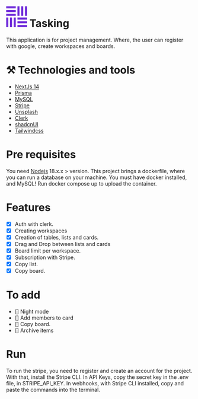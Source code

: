 # <img src='public/logo-indigo.svg' with='30'  heigh='30' /> Tasking

This application is for project management. Where, the user can register with google, create workspaces and boards.

# ⚒ Technologies and tools

- [NextJs 14](https://nextjs.org/)
- [Prisma](https://www.prisma.io/)
- [MySQL](https://www.mysql.com/)
- [Stripe](https://stripe.com)
- [Unsplash](https://unsplash.com/pt-br)
- [Clerk](https://clerk.com/)
- [shadcnUI](https://ui.shadcn.com/)
- [Tailwindcss](https://tailwindcss.com/)

# Pre requisites

You need [Nodejs](https://nodejs.org/en) 18.x.x > version. This project brings a dockerfile, where you can run a database on your machine. You must have docker installed, and MySQL! Run docker compose up to upload the container.

# Features
- [x] Auth with clerk.
- [x] Creating workspaces
- [x] Creation of tables, lists and cards.
- [x] Drag and Drop between lists and cards
- [x] Board limit per workspace.
- [x] Subscription with Stripe.
- [x] Copy list.
- [x] Copy board.

# To add

- [] Night mode
- [] Add members to card
- [] Copy board.
- [] Archive items

# Run

To run the stripe, you need to register and create an account for the project. With that, install the Stripe CLI. In API Keys, copy the secret key in the .env file, in STRIPE_API_KEY. In webhooks, with Stripe CLI installed, copy and paste the commands into the terminal.


